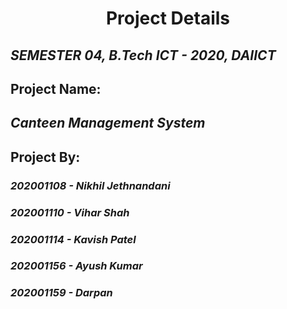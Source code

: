 # <center> Project Details </center>

## <i> SEMESTER 04, B.Tech ICT - 2020, DAIICT </i>

## <b> Project Name:</b>
## <i> Canteen Management System </i>

## <b> Project By: </b>

### <i>202001108 - Nikhil Jethnandani</i>

### <i>202001110 - Vihar Shah</i>

### <i>202001114 - Kavish Patel</i>

### <i>202001156 - Ayush Kumar</i>

### <i>202001159 - Darpan </i>
